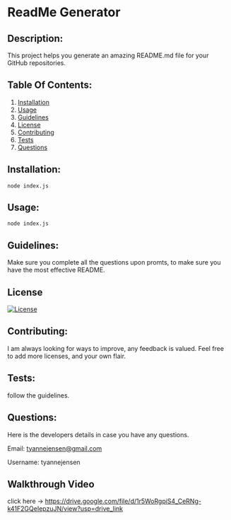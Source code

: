 # ReadMe Generator
## Description:
This project helps you generate an amazing README.md file for your GitHub repositories.

## Table Of Contents:
1. [Installation](#Installation)
2. [Usage](#Usage)
3. [Guidelines](#Guidelines)
3. [License](#License)
4. [Contributing](#Contributing)
5. [Tests](#Tests)
6. [Questions](#Questions)

## Installation:
`node index.js`

## Usage:
`node index.js`

## Guidelines:
Make sure you complete all the questions upon promts, to make sure you have the most effective README.


## License
[![License](https://img.shields.io/badge/License-Apache_2.0-blue.svg)](https://opensource.org/licenses/Apache-2.0)
  

## Contributing:
I am always looking for ways to improve, any feedback is valued. Feel free to add more licenses, and your own flair.

## Tests:
follow the guidelines.

## Questions:
Here is the developers details in case you have any questions.

Email: tyannejensen@gmail.com

Username: tyannejensen 

## Walkthrough Video
click here &rarr; https://drive.google.com/file/d/1r5WoRgpiS4_CeRNg-k41F2GQeIepzuJN/view?usp=drive_link
